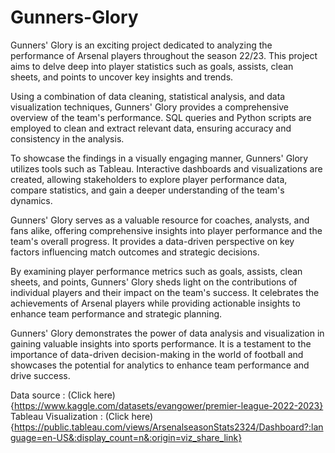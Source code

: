 # Gunners-Glory
Gunners' Glory is an exciting project dedicated to analyzing the performance of Arsenal players throughout the season 22/23. This project aims to delve deep into player statistics such as goals, assists, clean sheets, and points to uncover key insights and trends.

Using a combination of data cleaning, statistical analysis, and data visualization techniques, Gunners' Glory provides a comprehensive overview of the team's performance. SQL queries and Python scripts are employed to clean and extract relevant data, ensuring accuracy and consistency in the analysis.

To showcase the findings in a visually engaging manner, Gunners' Glory utilizes tools such as Tableau. Interactive dashboards and visualizations are created, allowing stakeholders to explore player performance data, compare statistics, and gain a deeper understanding of the team's dynamics.

Gunners' Glory serves as a valuable resource for coaches, analysts, and fans alike, offering comprehensive insights into player performance and the team's overall progress. It provides a data-driven perspective on key factors influencing match outcomes and strategic decisions.

By examining player performance metrics such as goals, assists, clean sheets, and points, Gunners' Glory sheds light on the contributions of individual players and their impact on the team's success. It celebrates the achievements of Arsenal players while providing actionable insights to enhance team performance and strategic planning.

Gunners' Glory demonstrates the power of data analysis and visualization in gaining valuable insights into sports performance. It is a testament to the importance of data-driven decision-making in the world of football and showcases the potential for analytics to enhance team performance and drive success.

Data source : (Click here){https://www.kaggle.com/datasets/evangower/premier-league-2022-2023}
Tableau Visualization : (Click here){https://public.tableau.com/views/ArsenalseasonStats2324/Dashboard?:language=en-US&:display_count=n&:origin=viz_share_link}

